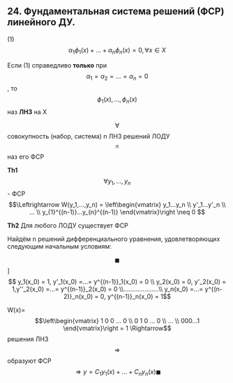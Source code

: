 ## 24. Фундаментальная система решений (ФСР) линейного ДУ.
(1) $$\alpha_1\phi_1(x)+...+\alpha_n\phi_n(x) = 0, \forall x \in X$$

Если (1) справедливо **только** при  $$\alpha_1 =\alpha_2=...=\alpha_n=0$$, то $$\phi_1(x),...,\phi_n(x)$$ наз **ЛНЗ** на Х 

$$\forall$$ совокупность (набор, система) n ЛНЗ решений ЛОДУ$$_n$$ наз его ФСР

**Th1** $$\forall y_1,...,y_n$$ - ФСР $$\Leftrightarrow W(y_1,...,y_n) = \left\begin{vmatrix} y_1...y_n \\ y'_1...y'_n \\ ... \\ y_{1}^{(n-1)}...y_{n}^{(n-1)} \end{vmatrix}\right \neq 0 $$

**Th2** Для любого ЛОДУ существует ФСР

Найдём n решений дифференциального уравнения, удовлетворяющих следующим начальным условиям:

$$\blacksquare$$
]$$ y_1(x_0) = 1, y'_1(x_0) =...= y^{(n-1)}_1(x_0) = 0 \\ y_2(x_0) = 0, y'_2(x_0) = 1,y''_2(x_0) =...= y^{(n-1)}_2(x_0) = 0 \\....................\\ y_n(x_0) =...= y^{(n-2)}_n(x_0) = 0, y^{(n-1)}_n(x_0) = 1$$

W(x)= $$\left\begin{vmatrix} 1 0 0 ... 0 \\ 0 1 0 ... 0 \\ ... \\ 000...1 \end{vmatrix}\right = 1 \Rightarrow$$ решения ЛНЗ $$\Rightarrow $$ образуют ФСР $$\Rightarrow y = C_1y_1(x) +...+ C_ny_n(x)\blacksquare$$
